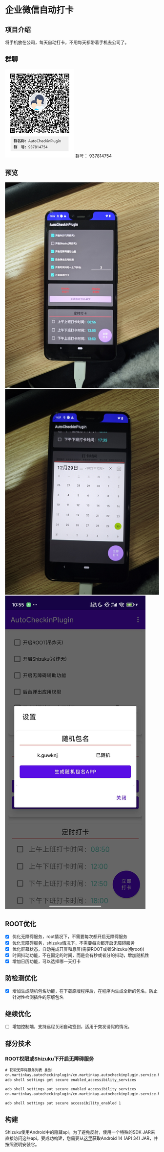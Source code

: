 # 企业微信自动打卡

## 项目介绍
将手机放在公司，每天自动打卡，不用每天都带着手机去公司了。

## 群聊
![二维码](img/qrcode.png)
群号： 937814754

## 预览
![预览](img/preview.jpg)
![预览2](img/preview2.jpg)
![预览3](img/preview3.jpg)

## ROOT优化
- [x] 优化无障碍服务，root情况下，不需要每次都开启无障碍服务
- [x] 优化无障碍服务，shizuku情况下，不需要每次都开启无障碍服务
- [x] 优化屏幕状态，自动完成开屏和息屏(需要ROOT或者Shizuku(免root))
- [x] 时间抖动功能，不在固定的时间，而是会有秒或者分的抖动，增加随机性
- [x] 增加日历功能，可以选择哪一天打卡

## 防检测优化
- [x] 增加生成随机包名功能，在下载原版程序后，在程序内生成全新的包名，防止针对性检测插件的原版包名

## 继续优化
- [ ] 增加控制端，支持远程关闭自动签到，适用于突发请假的情况。


## 部分技术

### ROOT权限或Shizuku下开启无障碍服务
```shell
# 获取无障碍服务列表 拿到cn.martinkay.autocheckinplugin/cn.martinkay.autocheckinplugin.service.MyAccessibilityService
adb shell settings get secure enabled_accessibility_services
```

```shell
adb shell settings put secure enabled_accessibility_services cn.martinkay.autocheckinplugin/cn.martinkay.autocheckinplugin.service.MyAccessibilityService
```

```shell
adb shell settings put secure accessibility_enabled 1
```


## 构建
Shizuku使用Android中的隐藏api。为了避免反射，使用一个特殊的SDK JAR来直接访问这些api。要成功构建，您需要从[这里](https://github.com/Reginer/aosp-android-jar)获取Android 14 (API 34) JAR，并按照说明安装它。


